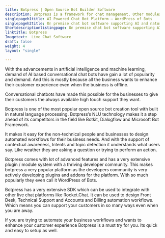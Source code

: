 ```yaml
---
title: Botpress | Open Source Bot Builder Software
description: Botpress is a framework for chat management. Other modules like subscription list, scheduled messages, send broadcasts can be used for marketing campaigns.
singlepageh1title: AI Powered Chat Bot Platform – WordPress of Bots
singlepageh2title: On premise chat bot software supporting AI and natural language processing to automate conversations and workflows. Train bots to provide 24/7 live support
Shortdescriptionlistingpage: On premise chat bot software supporting AI and natural language processing to automate conversations and workflows. Train bots to provide 24/7 live support
linktitle: Botpress
Imagetext:  Live Chat Software 
draft: false
weight: 4
layout: "single"

---
```


With the advancements in artificial intelligence and machine learning, demand of AI based conversational chat bots have gain a lot of popularity and demand. And this is mostly because all the business wants to enhance their customer experience even when the business is offline.

Conversational chatbots have made this possible for the businesses to give their customers the always available high touch support they want.

Botpress is one of the most popular open source bot creation tool with built in natural language processing. Botpress’s NLU technology makes it a step ahead of its competitors in the field like Botkit, Dialogflow and Microsoft Bot Framework.

It makes it easy for the non-technical people and businesses to design automated workflows for their business needs. And with the support of contextual awareness, Intents and topic detection it understands what users say. Like weather they are asking a question or trying to perform an action.

Botpress comes with lot of advanced features and has a very extensive plugin / module system with a thriving developer community. This makes botpress a very popular platform as the developers community is very actively developing plugins and addons for the platform. With so much popularly they even call it WordPress of Bots.

Botpress has a very extensive SDK which can be used to integrate with other live chat platforms like Rocket.Chat. It can be used to design Front Desk, Technical Support and Accounts and Billing automation workflows. Which means you can support your customers in so many ways even when you are away.

If you are trying to automate your business workflows and wants to enhance your customer experience Botpress is a must try for you. Its quick and easy to setup as well.
